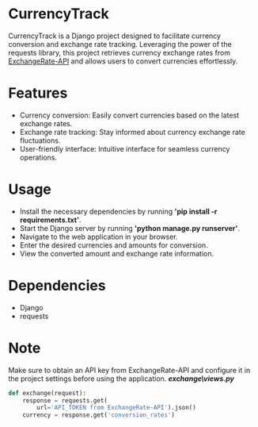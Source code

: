 # CurrencyTrack
CurrencyTrack is a Django project designed to facilitate currency conversion and exchange rate tracking. 
Leveraging the power of the requests library, this project retrieves currency exchange rates from [ExchangeRate-API](https://www.exchangerate-api.com/) and allows users to convert currencies effortlessly.

# Features
+ Currency conversion: Easily convert currencies based on the latest exchange rates.
+ Exchange rate tracking: Stay informed about currency exchange rate fluctuations.
+ User-friendly interface: Intuitive interface for seamless currency operations.

# Usage
+ Install the necessary dependencies by running **'pip install -r requirements.txt'**.
+ Start the Django server by running **'python manage.py runserver'**.
+ Navigate to the web application in your browser.
+ Enter the desired currencies and amounts for conversion.
+ View the converted amount and exchange rate information.

# Dependencies
+ Django
+ requests

# Note
Make sure to obtain an API key from ExchangeRate-API and configure it in the project settings before using the application.
***exchange\views.py***
```python
def exchange(request):
    response = requests.get(
        url='API_TOKEN from ExchangeRate-API').json()
    currency = response.get('conversion_rates')
```
